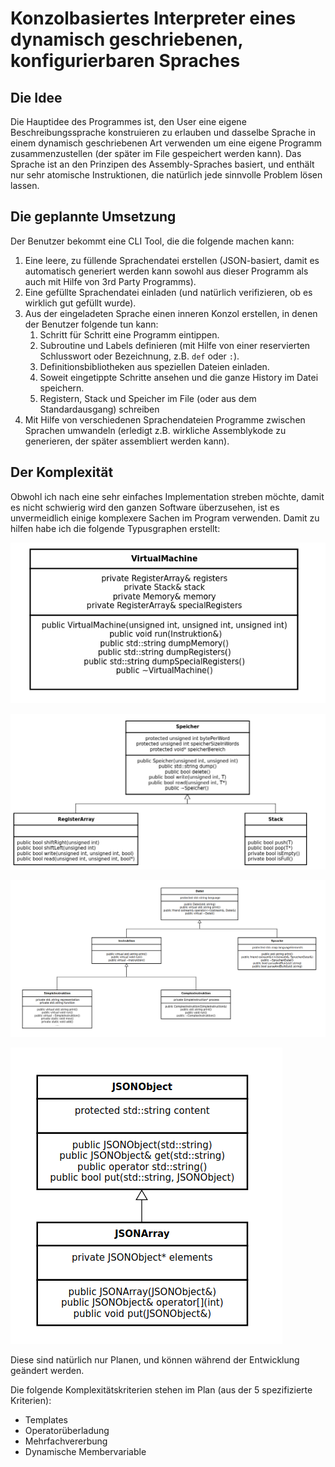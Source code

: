 # Konzolbasiertes Interpreter eines dynamisch geschriebenen, konfigurierbaren Spraches

## Die Idee

Die Hauptidee des Programmes ist, den User eine eigene Beschreibungssprache konstruieren zu erlauben und dasselbe Sprache in einem dynamisch geschriebenen Art verwenden um eine eigene Programm zusammenzustellen (der später im File gespeichert werden kann). 
Das Sprache ist an den Prinzipen des Assembly-Spraches basiert, und enthält nur sehr atomische Instruktionen, die natürlich jede sinnvolle Problem lösen lassen.

## Die geplannte Umsetzung

Der Benutzer bekommt eine CLI Tool, die die folgende machen kann:

1. Eine leere, zu füllende Sprachendatei erstellen (JSON-basiert, damit es automatisch generiert werden kann sowohl aus dieser Programm als auch mit Hilfe von 3rd Party Programms).
2. Eine gefüllte Sprachendatei einladen (und natürlich verifizieren, ob es wirklich gut gefüllt wurde).
3. Aus der eingeladeten Sprache einen inneren Konzol erstellen, in denen der Benutzer folgende tun kann:
    1. Schritt für Schritt eine Programm eintippen.
    2. Subroutine und Labels definieren (mit Hilfe von einer reservierten Schlusswort oder Bezeichnung, z.B. `def` oder `:`).
    3. Definitionsbibliotheken aus speziellen Dateien einladen.
    4. Soweit eingetippte Schritte ansehen und die ganze History im Datei speichern.
    5. Registern, Stack und Speicher im File (oder aus dem Standardausgang) schreiben
4. Mit Hilfe von verschiedenen Sprachendateien Programme zwischen Sprachen umwandeln (erledigt z.B. wirkliche Assemblykode zu generieren, der später assembliert werden kann).

## Der Komplexität

Obwohl ich nach eine sehr einfaches Implementation streben möchte, damit es nicht schwierig wird den ganzen Software überzusehen, ist es unvermeidlich einige komplexere Sachen im Program verwenden. Damit zu hilfen habe ich die folgende Typusgraphen erstellt: 

![VirtualMachine](typus_vm.png)

![Speicher und geerbte Klassen](typus_speicher.png)

![Dateientypen](typus_dateien.png)

![JSON Hilfsklasse](typus_json.png)

Diese sind natürlich nur Planen, und können während der Entwicklung geändert werden. 

Die folgende Komplexitätskriterien stehen im Plan (aus der 5 spezifizierte Kriterien):
* Templates
* Operatorüberladung
* Mehrfachvererbung
* Dynamische Membervariable